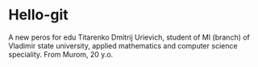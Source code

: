 # Hello-git
A new peros for edu
Titarenko Dmitrij Urievich, student of MI (branch) of Vladimir state university, applied mathematics and computer science speciality.
From Murom, 20 y.o.
